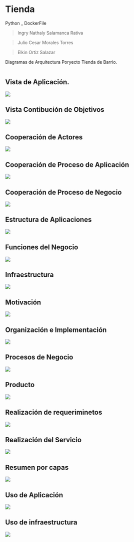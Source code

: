 # Tienda
Python _ DockerFile


> Ingry Nathaly Salamanca Rativa

> Julio Cesar Morales Torres

> Elkin Ortiz Salazar

Diagramas de Arquitectura Poryecto Tienda de Barrio.
```sh

```

## Vista de Aplicación.
![](Imágenes/Aplicación.png)

## Vista Contibución de Objetivos
![](Imágenes/ContribuciónObjetivos.png)

## Cooperación de Actores
![](Imágenes/Cooperaciónactores.png)

## Cooperación de Proceso de Aplicación
![](Imágenes/CooperaciónAplicación.png)

## Cooperación de Proceso de Negocio
![](Imágenes/CooperaciónProcesoNegocio.png)

## Estructura de Aplicaciones
![](Imágenes/EstructuraAplicaciones.png)

## Funciones del Negocio
![](Imágenes/FuncionesNegocio.png)

## Infraestructura
![](Imágenes/Infraestructura.png)

## Motivación
![](Imágenes/Motivación.png)

## Organización e Implementación
![](Imágenes/OrganizaciónImplementación.png)

## Procesos de Negocio
![](Imágenes/ProcesosNegocio.png)

## Producto
![](Imágenes/Producto.png)

## Realización de requeriminetos
![](Imágenes/Realizaciónrequeriminetos.png)

## Realización del Servicio
![](Imágenes/RealizaciónServicio.png)

## Resumen por capas
![](Imágenes/Resumencapas.png)

## Uso de Aplicación 
![](Imágenes/UsoAplicación.png)

## Uso de infraestructura
![](Imágenes/Usoinfraestructura.png)


